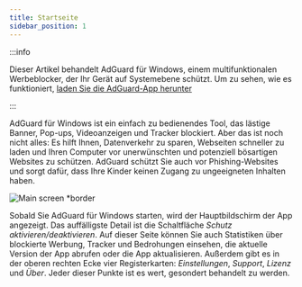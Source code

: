 ```yaml
---
title: Startseite
sidebar_position: 1
---
```


:::info

Dieser Artikel behandelt AdGuard für Windows, einem multifunktionalen Werbeblocker, der Ihr Gerät auf Systemebene schützt. Um zu sehen, wie es funktioniert, [laden Sie die AdGuard-App herunter](https://agrd.io/download-kb-adblock)

:::

AdGuard für Windows ist ein einfach zu bedienendes Tool, das lästige Banner, Pop-ups, Videoanzeigen und Tracker blockiert. Aber das ist noch nicht alles: Es hilft Ihnen, Datenverkehr zu sparen, Webseiten schneller zu laden und Ihren Computer vor unerwünschten und potenziell bösartigen Websites zu schützen. AdGuard schützt Sie auch vor Phishing-Websites und sorgt dafür, dass Ihre Kinder keinen Zugang zu ungeeigneten Inhalten haben.

![Main screen \*border](https://cdn.adtidy.org/content/kb/ad_blocker/windows/overview/main_screen_en.png)

Sobald Sie AdGuard für Windows starten, wird der Hauptbildschirm der App angezeigt. Das auffälligste Detail ist die Schaltfläche _Schutz aktivieren/deaktivieren_. Auf dieser Seite können Sie auch Statistiken über blockierte Werbung, Tracker und Bedrohungen einsehen, die aktuelle Version der App abrufen oder die App aktualisieren. Außerdem gibt es in der oberen rechten Ecke vier Registerkarten: _Einstellungen_, _Support_, _Lizenz_ und _Über_. Jeder dieser Punkte ist es wert, gesondert behandelt zu werden.
